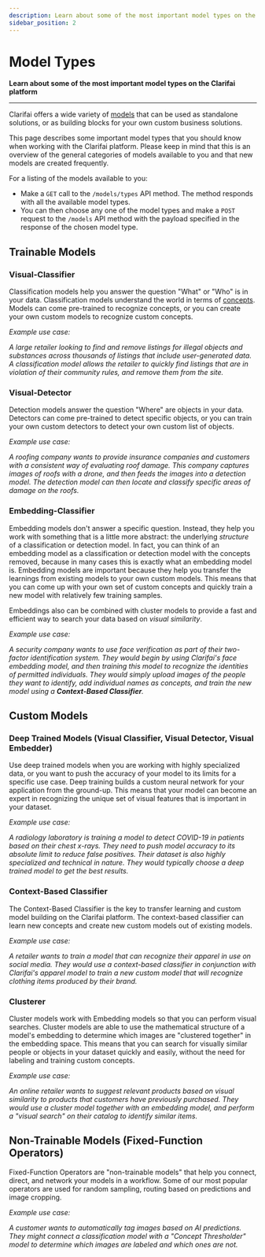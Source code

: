 ```yaml
---
description: Learn about some of the most important model types on the Clarifai platform.
sidebar_position: 2
---
```


# Model Types

**Learn about some of the most important model types on the Clarifai platform**
<hr />

Clarifai offers a wide variety of [models](https://www.clarifai.com/developers/pre-trained-models) that can be used as standalone solutions, or as building blocks for your own custom business solutions.

This page describes some important model types that you should know when working with the Clarifai platform. Please keep in mind that this is an overview of the general categories of models available to you and that new models are created frequently. 

For a listing of the models available to you:

* Make a `GET` call to the `/models/types` API method. The method responds with all the available model types.
* You can then choose any one of the model types and make a `POST` request to the `/models` API method with the payload specified in the response of the chosen model type.

## Trainable Models

### Visual-Classifier

Classification models help you answer the question "What" or "Who" is in your data. Classification models understand the world in terms of [concepts](https://docs.clarifai.com/api-guide/concepts). Models can come pre-trained to recognize concepts, or you can create your own custom models to recognize custom concepts.

_Example use case:_

_A large retailer looking to find and remove listings for illegal objects and substances across thousands of listings that include user-generated data. A classification model allows the retailer to quickly find listings that are in violation of their community rules, and remove them from the site._

### Visual-Detector

Detection models answer the question "Where" are objects in your data. Detectors can come pre-trained to detect specific objects, or you can train your own custom detectors to detect your own custom list of objects.

_Example use case:_

_A roofing company wants to provide insurance companies and customers with a consistent way of evaluating roof damage. This company captures images of roofs with a drone, and then feeds the images into a detection model. The detection model can then locate and classify specific areas of damage on the roofs._

### Embedding-Classifier

Embedding models don't answer a specific question. Instead, they help you work with something that is a little more abstract: the underlying _structure_ of a classification or detection model. In fact, you can think of an embedding model as a classification or detection model with the concepts removed, because in many cases this is exactly what an embedding model is. Embedding models are important because they help you transfer the learnings from existing models to your own custom models. This means that you can come up with your own set of custom concepts and quickly train a new model with relatively few training samples.


Embeddings also can be combined with cluster models to provide a fast and efficient way to search your data based on _visual similarity_.


_Example use case:_

_A security company wants to use face verification as part of their two-factor identification system. They would begin by using Clarifai's face embedding model, and then training this model to recognize the identities of permitted individuals. They would simply upload images of the people they want to identify, add individual names as concepts, and train the new model using a **Context-Based Classifier**._

## Custom Models

### Deep Trained Models \(Visual Classifier, Visual Detector, Visual Embedder\)

Use deep trained models when you are working with highly specialized data, or you want to push the accuracy of your model to its limits for a specific use case. Deep training builds a custom neural network for your application from the ground-up. This means that your model can become an expert in recognizing the unique set of visual features that is important in your dataset.

_Example use case:_

_A radiology laboratory is training a model to detect COVID-19 in patients based on their chest x-rays. They need to push model accuracy to its absolute limit to reduce false positives. Their dataset is also highly specialized and technical in nature. They would typically choose a deep trained model to get the best results._

### Context-Based Classifier

The Context-Based Classifier is the key to transfer learning and custom model building on the Clarifai platform. The context-based classifier can learn new concepts and create new custom models out of existing models.

_Example use case:_

_A retailer wants to train a model that can recognize their apparel in use on social media. They would use a context-based classifier in conjunction with Clarifai's apparel model to train a new custom model that will recognize clothing items produced by their brand._

### Clusterer

Cluster models work with Embedding models so that you can perform visual searches. Cluster models are able to use the mathematical structure of a model's embedding to determine which images are "clustered together" in the embedding space. This means that you can search for visually similar people or objects in your dataset quickly and easily, without the need for labeling and training custom concepts.

_Example use case:_

_An online retailer wants to suggest relevant products based on visual similarity to products that customers have previously purchased. They would use a cluster model together with an embedding model, and perform a "visual search" on their catalog to identify similar items._

## Non-Trainable Models \(Fixed-Function Operators\)

Fixed-Function Operators are "non-trainable models" that help you connect, direct, and network your models in a workflow. Some of our most popular operators are used for random sampling, routing based on predictions and image cropping.

_Example use case:_

_A customer wants to automatically tag images based on AI predictions. They might connect a classification model with a "Concept Thresholder" model to determine which images are labeled and which ones are not._

